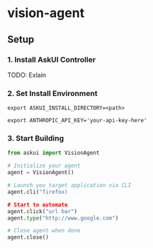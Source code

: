 # vision-agent


## Setup

### 1. Install AskUI Controller

TODO: Exlain

### 2. Set Install Environment

`export ASKUI_INSTALL_DIRECTORY=<path>`

`export ANTHROPIC_API_KEY='your-api-key-here'`

### 3. Start Building

```python
from askui import VisionAgent

# Initialize your agent
agent = VisionAgent()

# Launch you target application via CLI
agent.cli("firefox)

# Start to automate
agent.click("url bar")
agent.type("http://www.google.com")

# Close agent when done
agent.close()
```
